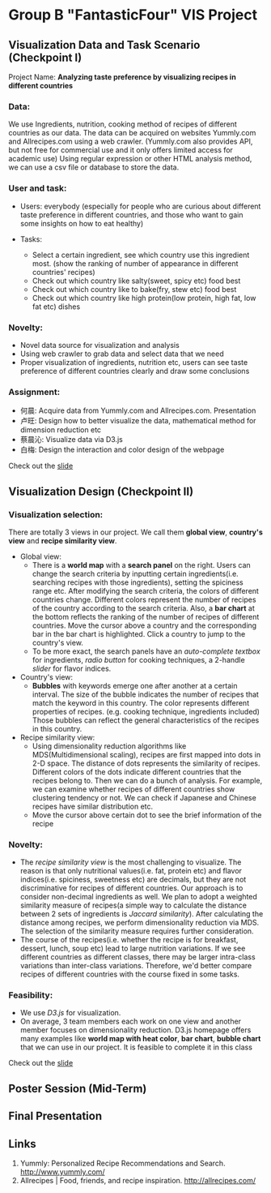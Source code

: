 # Group B "FantasticFour" VIS Project

## Visualization Data and Task Scenario (Checkpoint I)
Project Name: <b>Analyzing taste preference by visualizing recipes in different countries</b>

### Data:

We use Ingredients, nutrition, cooking method of recipes of different countries as our data. The data can be acquired on websites Yummly.com and Allrecipes.com using a web crawler. (Yummly.com also provides API, but not free for commercial use and it only offers limited access for academic use) Using regular expression or other HTML analysis method, we can use a csv file or database to store the data.

### User and task:
* Users: everybody (especially for people who are curious about different taste preference in different countries, and those who want to gain some insights on how to eat healthy)

* Tasks:
  * Select a certain ingredient, see which country use this ingredient most. (show the ranking of number of appearance in different countries' recipes)
  * Check out which country like salty(sweet, spicy etc) food best
  * Check out which country like to bake(fry, stew etc) food best
  * Check out which country like high protein(low protein, high fat, low fat etc) dishes

### Novelty:
* Novel data source for visualization and analysis
* Using web crawler to grab data and select data that we need
* Proper visualization of ingredients, nutrition etc, users can see taste preference of different countries clearly and draw some conclusions

### Assignment:
* 何晨: Acquire data from Yummly.com and Allrecipes.com. Presentation
* 卢旺: Design how to better visualize the data, mathematical method for dimension reduction etc
* 蔡晨沁: Visualize data via D3.js
* 白梅: Design the interaction and color design of the webpage

Check out the [slide](http://ddl.escience.cn/f/BcUK)
## Visualization Design (Checkpoint II)
### Visualization selection:

There are totally 3 views in our project. We call them <b>global view</b>, <b>country's view</b> and <b>recipe similarity view</b>.
* Global view: 
  * There is a <b>world map</b> with a <b>search panel</b> on the right. Users can change the search criteria by inputting certain ingredients(i.e. searching recipes with those ingredients), setting the spiciness range etc. After modifying the search criteria, the colors of different countries change. Different colors represent the number of recipes of the country according to the search criteria. Also, a <b>bar chart</b> at the bottom reflects the ranking of the number of recipes of different countries. Move the cursor above a country and the corresponding bar in the bar chart is highlighted. Click a country to jump to the country's view.
  * To be more exact, the search panels have an <i>auto-complete textbox</i> for ingredients, <i>radio button</i> for cooking techniques, a 2-handle <i>slider</i> for flavor indices.
* Country's view: 
  * <b>Bubbles</b> with keywords emerge one after another at a certain interval. The size of the bubble indicates the number of recipes that match the keyword in this country. The color represents different properties of recipes. (e.g. cooking technique, ingredients included) Those bubbles can reflect the general characteristics of the recipes in this country.
* Recipe similarity view: 
  * Using dimensionality reduction algorithms like MDS(Multidimensional scaling), recipes are first mapped into dots in 2-D space. The distance of dots represents the similarity of recipes. Different colors of the dots indicate different countries that the recipes belong to. Then we can do a bunch of analysis. For example, we can examine whether recipes of different countries show clustering tendency or not. We can check if Japanese and Chinese recipes have similar distribution etc.
  * Move the cursor above certain dot to see the brief information of the recipe

### Novelty:
* The <i>recipe similarity view</i> is the most challenging to visualize. The reason is that only nutritional values(i.e. fat, protein etc) and flavor indices(i.e. spiciness, sweetness etc) are decimals, but they are not discriminative for recipes of different countries. Our approach is to consider non-decimal ingredients as well. We plan to adopt a weighted similarity measure of recipes(a simple way to calculate the distance between 2 sets of ingredients is <i>Jaccard similarity</i>). After calculating the distance among recipes, we perform dimensionality reduction via MDS. The selection of the similarity measure requires further consideration.
* The course of the recipes(i.e. whether the recipe is for breakfast, dessert, lunch, soup etc) lead to large nutrition variations. If we see different countries as different classes, there may be larger intra-class variations than inter-class variations. Therefore, we'd better compare recipes of different countries with the course fixed in some tasks. 

### Feasibility:
* We use <i>D3.js</i> for visualization. 
* On average, 3 team members each work on one view and another member focuses on dimensionality reduction. D3.js homepage offers many examples like <b>world map with heat color</b>, <b>bar chart</b>, <b>bubble chart</b> that we can use in our project. It is feasible to complete it in this class

Check out the [slide](http://ddl.escience.cn/f/BxxG)
## Poster Session (Mid-Term)

## Final Presentation

## Links
1. Yummly: Personalized Recipe Recommendations and Search. http://www.yummly.com/
2. Allrecipes | Food, friends, and recipe inspiration. http://allrecipes.com/
